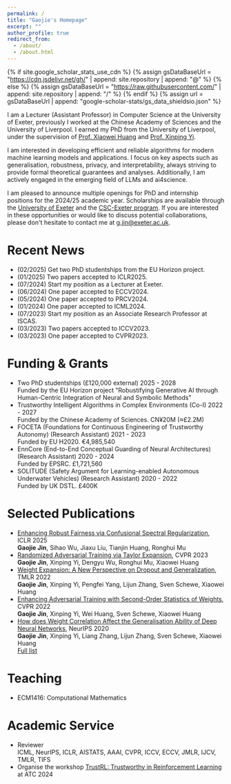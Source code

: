 ```yaml
---
permalink: /
title: "Gaojie's Homepage"
excerpt: ""
author_profile: true
redirect_from: 
  - /about/
  - /about.html
---
```


{% if site.google_scholar_stats_use_cdn %}
{% assign gsDataBaseUrl = "https://cdn.jsdelivr.net/gh/" | append: site.repository | append: "@" %}
{% else %}
{% assign gsDataBaseUrl = "https://raw.githubusercontent.com/" | append: site.repository | append: "/" %}
{% endif %}
{% assign url = gsDataBaseUrl | append: "google-scholar-stats/gs_data_shieldsio.json" %}

<span class='anchor' id='about-me'></span>

I am a Lecturer (Assistant Professor) in Computer Science at the University of Exeter, previously I worked at the Chinese Academy of Sciences and the University of Liverpool. I earned my PhD from the University of Liverpool, under the supervision of [Prof. Xiaowei Huang](https://cgi.csc.liv.ac.uk/~xiaowei/) and [Prof. Xinping Yi](https://sites.google.com/site/xinpingyi00/).

I am interested in developing efficient and reliable algorithms for modern machine learning models and applications. I focus on key aspects such as generalisation, robustness, privacy, and interpretability, always striving to provide formal theoretical guarantees and analyses. Additionally, I am actively engaged in the emerging field of LLMs and ai4science.

I am pleased to announce multiple openings for PhD and internship positions for the 2024/25 academic year. Scholarships are available through the [University of Exeter](https://www.exeter.ac.uk/study/pg-research/funding/phdfunding/) and the [CSC-Exeter program](https://www.exeter.ac.uk/study/pg-research/csc-scholarships/). If you are interested in these opportunities or would like to discuss potential collaborations, please don't hesitate to contact me at g.jin@exeter.ac.uk.

# Recent News
- (02/2025) Get two PhD studentships from the EU Horizon project.
- (01/2025) Two papers accepted to ICLR2025.
- (07/2024) Start my position as a Lecturer at Exeter.
- (06/2024) One paper accepted to ECCV2024.
- (05/2024) One paper accepted to PRCV2024.
- (01/2024) One paper accepted to ICML2024.
- (07/2023) Start my position as an Associate Research Professor at ISCAS.
- (03/2023) Two papers accepted to ICCV2023.
- (03/2023) One paper accepted to CVPR2023.

# Funding & Grants
- Two PhD studentships (£120,000 external) 2025 - 2028  
  Funded by the EU Horizon project "Robustifying Generative AI through Human-Centric Integration of Neural and Symbolic Methods" 
- Trustworthy Intelligent Algorithms in Complex Environments (Co-I) 2022 - 2027  
  Funded by the Chinese Academy of Sciences. CN¥20M (≈£2.2M)  
- FOCETA (Foundations for Continuous Engineering of Trustworthy Autonomy) (Research Assistant) 2021 - 2023  
  Funded by EU H2020. €4,985,540  
- EnnCore (End-to-End Conceptual Guarding of Neural Architectures) (Research Assistant) 2020 - 2024  
  Funded by EPSRC. £1,721,560  
- SOLITUDE (Safety Argument for Learning-enabled Autonomous Underwater Vehicles) (Research Assistant) 2020 - 2022  
  Funded by UK DSTL. £400K
  
# Selected Publications
- [Enhancing Robust Fairness via Confusional Spectral Regularization](https://arxiv.org/pdf/2501.13273), ICLR 2025  
  **Gaojie Jin**, Sihao Wu, Jiaxu Liu, Tianjin Huang, Ronghui Mu
- [Randomized Adversarial Training via Taylor Expansion](https://openaccess.thecvf.com/content/CVPR2023/papers/Jin_Randomized_Adversarial_Training_via_Taylor_Expansion_CVPR_2023_paper.pdf), CVPR 2023  
  **Gaojie Jin**, Xinping Yi, Dengyu Wu, Ronghui Mu, Xiaowei Huang
- [Weight Expansion: A New Perspective on Dropout and Generalization](https://openreview.net/forum?id=w3z3sN1b04), TMLR 2022  
  **Gaojie Jin**, Xinping Yi, Pengfei Yang, Lijun Zhang, Sven Schewe, Xiaowei Huang
- [Enhancing Adversarial Training with Second-Order Statistics of Weights](https://arxiv.org/abs/2203.06020), CVPR 2022    
  **Gaojie Jin**, Xinping Yi, Wei Huang, Sven Schewe, Xiaowei Huang
- [How does Weight Correlation Affect the Generalisation Ability of Deep Neural Networks](https://arxiv.org/abs/2010.05983), NeurIPS 2020    
  **Gaojie Jin**, Xinping Yi, Liang Zhang, Lijun Zhang, Sven Schewe, Xiaowei Huang  
[Full list](https://scholar.google.com/citations?user=n_cu7jwAAAAJ&hl=en)


# Teaching 
- ECM1416: Computational Mathematics

# Academic Service
- Reviewer  
  ICML, NeurIPS, ICLR, AISTATS, AAAI, CVPR, ICCV, ECCV, JMLR, IJCV, TMLR, TIFS
- Organise the workshop [TrustRL: Trustworthy in Reinforcement Learning](https://www.ieee-smart-world.org/2024/atc/workshops.php) at ATC 2024
